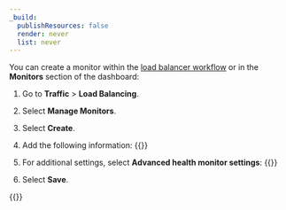 ```yaml
---
_build:
  publishResources: false
  render: never
  list: never
---
```


You can create a monitor within the [load balancer workflow](/load-balancing/load-balancers/create-load-balancer/) or in the **Monitors** section of the dashboard:

1.  Go to **Traffic** > **Load Balancing**.

2.  Select **Manage Monitors**.

3.  Select **Create**.

4.  Add the following information:
    {{<render file=_monitor-settings-basic.md productFolder="load-balancing">}}

5.  For additional settings, select **Advanced health monitor settings**:
    {{<render file=_monitor-settings-advanced.md productFolder="load-balancing">}}

6.  Select **Save**.

{{<render file=_monitor-settings-consecutive.md productFolder="load-balancing">}}
